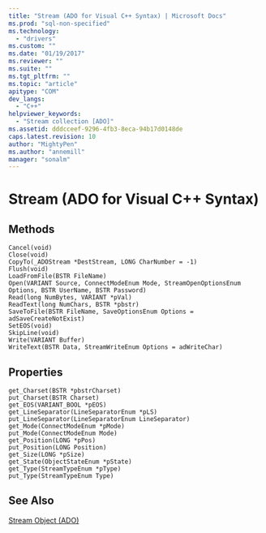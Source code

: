 ```yaml
---
title: "Stream (ADO for Visual C++ Syntax) | Microsoft Docs"
ms.prod: "sql-non-specified"
ms.technology:
  - "drivers"
ms.custom: ""
ms.date: "01/19/2017"
ms.reviewer: ""
ms.suite: ""
ms.tgt_pltfrm: ""
ms.topic: "article"
apitype: "COM"
dev_langs: 
  - "C++"
helpviewer_keywords: 
  - "Stream collection [ADO]"
ms.assetid: dddcceef-9296-4fb3-8eca-94b17d0148de
caps.latest.revision: 10
author: "MightyPen"
ms.author: "annemill"
manager: "sonalm"
---
```

# Stream (ADO for Visual C++ Syntax)
## Methods  
  
```  
Cancel(void)  
Close(void)  
CopyTo(_ADOStream *DestStream, LONG CharNumber = -1)  
Flush(void)  
LoadFromFile(BSTR FileName)  
Open(VARIANT Source, ConnectModeEnum Mode, StreamOpenOptionsEnum Options, BSTR UserName, BSTR Password)  
Read(long NumBytes, VARIANT *pVal)  
ReadText(long NumChars, BSTR *pbstr)  
SaveToFile(BSTR FileName, SaveOptionsEnum Options = adSaveCreateNotExist)  
SetEOS(void)  
SkipLine(void)  
Write(VARIANT Buffer)  
WriteText(BSTR Data, StreamWriteEnum Options = adWriteChar)  
```  
  
## Properties  
  
```  
get_Charset(BSTR *pbstrCharset)  
put_Charset(BSTR Charset)  
get_EOS(VARIANT_BOOL *pEOS)  
get_LineSeparator(LineSeparatorEnum *pLS)  
put_LineSeparator(LineSeparatorEnum LineSeparator)  
get_Mode(ConnectModeEnum *pMode)  
put_Mode(ConnectModeEnum Mode)  
get_Position(LONG *pPos)  
put_Position(LONG Position)  
get_Size(LONG *pSize)  
get_State(ObjectStateEnum *pState)  
get_Type(StreamTypeEnum *pType)  
put_Type(StreamTypeEnum Type)  
```  
  
## See Also  
 [Stream Object (ADO)](../../../ado/reference/ado-api/stream-object-ado.md)